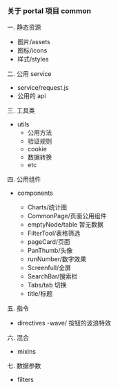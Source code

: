 ### 关于 portal 项目 common

一. 静态资源

- 图片/assets
- 图标/icons
- 样式/styles

二. 公用 service

- service/request.js
- 公用的 api

三. 工具类

- utils
  - 公用方法
  - 验证规则
  - cookie
  - 数据转换
  - etc

四. 公用组件

- components

  - Charts/统计图
  - CommonPage/页面公用组件
  - emptyNode/table 暂无数据
  - FilterTool/表格筛选
  - pageCard/页面
  - PanThumb/头像
  - runNumber/数字效果
  - Screenfull/全屏
  - SearchBar/搜索栏
  - Tabs/tab 切换
  - title/标题

五. 指令

- directives
  -wave/ 按钮的波浪特效

六. 混合

- mixins

七. 数据参数

- filters
